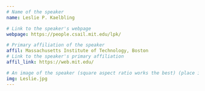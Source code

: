 ```yaml
---
# Name of the speaker
name: Leslie P. Kaelbling

# Link to the speaker's webpage
webpage: https://people.csail.mit.edu/lpk/

# Primary affiliation of the speaker
affil: Massachusetts Institute of Technology, Boston
# Link to the speaker's primary affiliation
affil_link: https://web.mit.edu/

# An image of the speaker (square aspect ratio works the best) (place in the `assets/img/speakers` directory)
img: Leslie.jpg
---
```


<!-- Whatever you write below will show up as the speaker's bio -->

